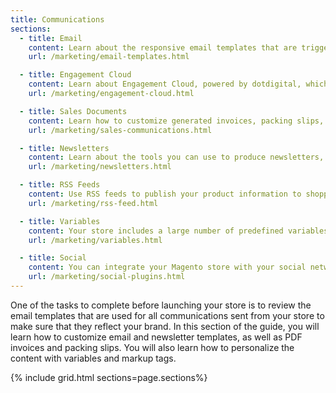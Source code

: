 ```yaml
---
title: Communications
sections:
  - title: Email
    content: Learn about the responsive email templates that are triggered by a variety of events that take place during the operation of your Magento store.
    url: /marketing/email-templates.html

  - title: Engagement Cloud
    content: Learn about Engagement Cloud, powered by dotdigital, which gives you the ability to produce professional, personalized communications and reports using data from your Magento store.
    url: /marketing/engagement-cloud.html

  - title: Sales Documents
    content: Learn how to customize generated invoices, packing slips, and credit memos before your store goes live. You can customize your logo, store address, and address format, as well as include additional information for reference.
    url: /marketing/sales-communications.html

  - title: Newsletters
    content: Learn about the tools you can use to produce newsletters, build and manage your list of subscribers, develop content, and drive traffic to your store.
    url: /marketing/newsletters.html

  - title: RSS Feeds
    content: Use RSS feeds to publish your product information to shopping aggregation sites, and even include them in your newsletters. Customers can subscribe to your RSS feeds to learn about new products and promotions. 
    url: /marketing/rss-feed.html    

  - title: Variables
    content: Your store includes a large number of predefined variables that can be used to personalize communications. And you can create your own custom variables. Use these variables in your email templates, blocks, and content pages. 
    url: /marketing/variables.html

  - title: Social
    content: You can integrate your Magento store with your social networks by installing a Marketplace extension or adding a plugin to your content pages. 
    url: /marketing/social-plugins.html    
---
```


One of the tasks to complete before launching your store is to review the email templates that are used for all communications sent from your store to make sure that they reflect your brand. In this section of the guide, you will learn how to customize email and newsletter templates, as well as PDF invoices and packing slips. You will also learn how to personalize the content with variables and markup tags.

{% include grid.html sections=page.sections%}